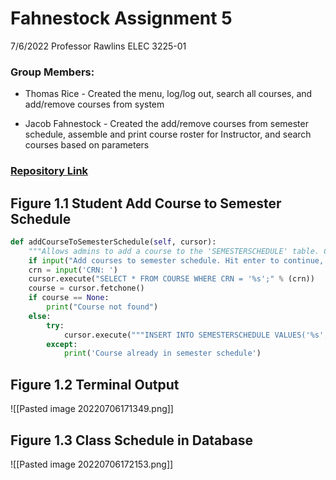 

# Fahnestock Assignment 5
7/6/2022
Professor Rawlins
ELEC 3225-01


### Group Members:
* Thomas Rice - Created the menu, log/log out, search all courses, and add/remove courses from system

* Jacob Fahnestock - Created the add/remove courses from semester schedule, assemble and print course roster for Instructor, and search courses based on parameters

### [Repository Link](https://github.com/ricet3ATWIT/LeopardWeb5/tree/main)

## Figure 1.1 Student Add Course to Semester Schedule
```python
def addCourseToSemesterSchedule(self, cursor):
	"""Allows admins to add a course to the 'SEMESTERSCHEDULE' table. Created by Jacob."""
	if input("Add courses to semester schedule. Hit enter to continue, or type 'exit' to go back: ") == 'exit' : return
	crn = input('CRN: ')
	cursor.execute("SELECT * FROM COURSE WHERE CRN = '%s';" % (crn))
	course = cursor.fetchone()
	if course == None:
		print("Course not found") 
	else:
		try:
			cursor.execute("""INSERT INTO SEMESTERSCHEDULE VALUES('%s', '%s', '%s');""" % (crn, self.getID(), course[8]))
		except:
			print('Course already in semester schedule')

```

## Figure 1.2 Terminal Output
![[Pasted image 20220706171349.png]]

## Figure 1.3 Class Schedule in Database 
![[Pasted image 20220706172153.png]]
